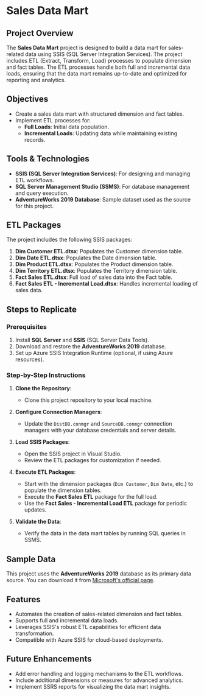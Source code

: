 # Sales Data Mart

## Project Overview
The **Sales Data Mart** project is designed to build a data mart for sales-related data using SSIS (SQL Server Integration Services). The project includes ETL (Extract, Transform, Load) processes to populate dimension and fact tables. The ETL processes handle both full and incremental data loads, ensuring that the data mart remains up-to-date and optimized for reporting and analytics.

## Objectives
- Create a sales data mart with structured dimension and fact tables.
- Implement ETL processes for:
  - **Full Loads**: Initial data population.
  - **Incremental Loads**: Updating data while maintaining existing records.

## Tools & Technologies
- **SSIS (SQL Server Integration Services)**: For designing and managing ETL workflows.
- **SQL Server Management Studio (SSMS)**: For database management and query execution.
- **AdventureWorks 2019 Database**: Sample dataset used as the source for this project.

## ETL Packages
The project includes the following SSIS packages:
1. **Dim Customer ETL.dtsx**: Populates the Customer dimension table.
2. **Dim Date ETL.dtsx**: Populates the Date dimension table.
3. **Dim Product ETL.dtsx**: Populates the Product dimension table.
4. **Dim Territory ETL.dtsx**: Populates the Territory dimension table.
5. **Fact Sales ETL.dtsx**: Full load of sales data into the Fact table.
6. **Fact Sales ETL - Incremental Load.dtsx**: Handles incremental loading of sales data.

## Steps to Replicate
### Prerequisites
1. Install **SQL Server** and **SSIS** (SQL Server Data Tools).
2. Download and restore the **AdventureWorks 2019** database.
3. Set up Azure SSIS Integration Runtime (optional, if using Azure resources).

### Step-by-Step Instructions
1. **Clone the Repository**:
   - Clone this project repository to your local machine.

2. **Configure Connection Managers**:
   - Update the `DistDB.conmgr` and `SourceDB.conmgr` connection managers with your database credentials and server details.

3. **Load SSIS Packages**:
   - Open the SSIS project in Visual Studio.
   - Review the ETL packages for customization if needed.

4. **Execute ETL Packages**:
   - Start with the dimension packages (`Dim Customer`, `Dim Date`, etc.) to populate the dimension tables.
   - Execute the **Fact Sales ETL** package for the full load.
   - Use the **Fact Sales - Incremental Load ETL** package for periodic updates.

5. **Validate the Data**:
   - Verify the data in the data mart tables by running SQL queries in SSMS.

## Sample Data
This project uses the **AdventureWorks 2019** database as its primary data source. You can download it from [Microsoft's official page](https://learn.microsoft.com/en-us/sql/sample/worldwide-importers/wideworld-importers-oltp-database?view=sql-server-ver16).

## Features
- Automates the creation of sales-related dimension and fact tables.
- Supports full and incremental data loads.
- Leverages SSIS's robust ETL capabilities for efficient data transformation.
- Compatible with Azure SSIS for cloud-based deployments.

## Future Enhancements
- Add error handling and logging mechanisms to the ETL workflows.
- Include additional dimensions or measures for advanced analytics.
- Implement SSRS reports for visualizing the data mart insights.
